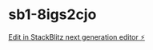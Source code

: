 # sb1-8igs2cjo

[Edit in StackBlitz next generation editor ⚡️](https://stackblitz.com/~/github.com/yooeonwoo/sb1-8igs2cjo)
